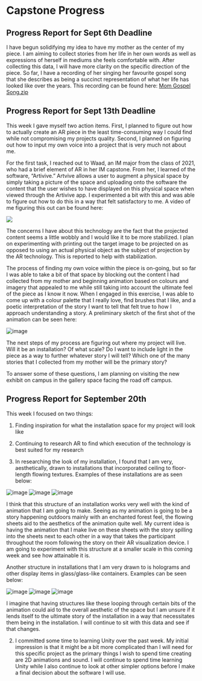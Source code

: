 # Capstone Progress

## Progress Report for Sept 6th Deadline
I have begun solidifying my idea to have my mother as the center of my piece. I am aiming to collect stories from her life in her own words as well as expressions of herself in mediums she feels comfortable with. After collecting this data, I will have more clarity on the specific direction of the piece. So far, I have a recording of her singing her favourite gospel song that she describes as being a succinct representation of what her life has looked like over the years. This recording can be found here: [Mom Gospel Song.zip](https://github.com/Alphaam/Capstone/files/9485522/Mom.Gospel.Song.zip)



## Progress Report for Sept 13th Deadline
This week I gave myself two action items. First, I planned to figure out how to actually create an AR piece in the least time-consuming way I could find while not compromising my projects quality. Second, I planned on figuring out how to input my own voice into a project that is very much not about me. 

For the first task, I reached out to Waad, an IM major from the class of 2021, who had a brief element of AR in her IM capstone. From her, I learned of the software, “Artivive.” Artvive allows a user to augment a physical space by simply taking a picture of the space and uploading onto the software the content that the user wishes to have displayed on this physical space when viewed through the Artivive app. I experimented a bit with this and was able to figure out how to do this in a way that felt satisfactory to me. A video of me figuring this out can be found here:

![](TestingARTake1.gif)

The concerns I have about this technology are the fact that the projected content seems a little wobbly and I would like it to be more stabilized. I plan on experimenting with printing out the target image to be projected on as opposed to using an actual physical object as the subject of projection by the AR technology. This is reported to help with stabilization.

The process of finding my own voice within the piece is on-going, but so far I was able to take a bit of that space by blocking out the content I had collected from my mother and beginning animation based on colours and imagery that appealed to me while still taking into account the ultimate feel of the piece as I know it now. When I engaged in this exercise, I was able to come up with a colour palette that I really love, find brushes that I like, and a poetic interpretation of the story I want to tell that felt true to how I approach understanding a story. A preliminary sketch of the first shot of the animation can be seen here:

![image](Draft1ofFirstAnimationFrame.jpeg)

The next steps of my process are figuring out where my project will live. Will it be an installation? Of what scale? Do I want to include light in the piece as a way to further whatever story I will tell? Which one of the many stories that I collected from my mother will be the primary story? 

To answer some of these questions, I am planning on visiting the new exhibit on campus in the gallery space facing the road off campus.

## Progress Report for September 20th

This week I focused on two things:
1.	Finding inspiration for what the installation space for my project will look like
2.	Continuing to research AR to find which execution of the technology is best suited for my research

1. In researching the look of my installation, I found that I am very, aesthetically, drawn to installations that incorporated ceiling to floor-length flowing textures. Examples of these installations are as seen below:

 ![image](Sheetsinstallation.jpeg)
 ![image](Sheets2.jpg)
 ![image](sheets5.jpeg)
 


I think that this structure of an installation works very well with the kind of animation that I am going to make. Seeing as my animation is going to be a story happening outdoors mainly with an enchanted forest feel, the flowing sheets aid to the aesthetics of the animation quite well. My current idea is having the animation that I make live on these sheets with the story spilling into the sheets next to each other in a way that takes the participant throughout the room following the story on their AR visualization device. I am going to experiment with this structure at a smaller scale in this coming week and see how attainable it is.

Another structure in installations that I am very drawn to is holograms and other display items in glass/glass-like containers. Examples can be seen below:
  
 
 ![image](Glassbroom.jpeg)
 ![image](hologram.jpeg)
 ![image](drowning.jpeg)
 
 

I imagine that having structures like these looping through certain bits of the animation could aid to the overall aesthetic of the space but I am unsure if it lends itself to the ultimate story of the installation in a way that necessitates them being in the installation. I will continue to sit with this data and see if that changes.

2. I committed some time to learning Unity over the past week. My initial impression is that it might be a bit more complicated than I will need for this specific project as the primary things I wish to spend time creating are 2D animations and sound. I will continue to spend time learning Unity while I also continue to look at other simpler options before I make a final decision about the software I will use.



